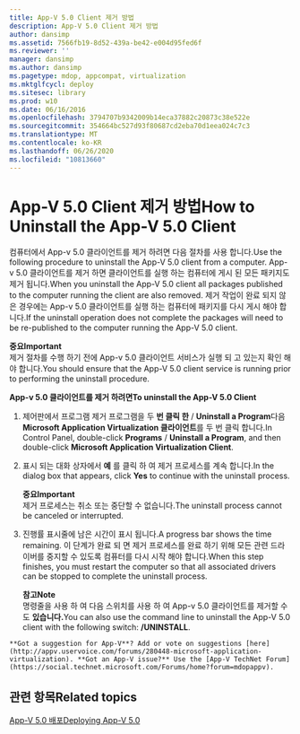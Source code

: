 ```yaml
---
title: App-V 5.0 Client 제거 방법
description: App-V 5.0 Client 제거 방법
author: dansimp
ms.assetid: 7566fb19-8d52-439a-be42-e004d95fed6f
ms.reviewer: ''
manager: dansimp
ms.author: dansimp
ms.pagetype: mdop, appcompat, virtualization
ms.mktglfcycl: deploy
ms.sitesec: library
ms.prod: w10
ms.date: 06/16/2016
ms.openlocfilehash: 3794707b9342009b14eca37882c20873c38e522e
ms.sourcegitcommit: 354664bc527d93f80687cd2eba70d1eea024c7c3
ms.translationtype: MT
ms.contentlocale: ko-KR
ms.lasthandoff: 06/26/2020
ms.locfileid: "10813660"
---
```

# <span data-ttu-id="d7879-103">App-V 5.0 Client 제거 방법</span><span class="sxs-lookup"><span data-stu-id="d7879-103">How to Uninstall the App-V 5.0 Client</span></span>


<span data-ttu-id="d7879-104">컴퓨터에서 App-v 5.0 클라이언트를 제거 하려면 다음 절차를 사용 합니다.</span><span class="sxs-lookup"><span data-stu-id="d7879-104">Use the following procedure to uninstall the App-V 5.0 client from a computer.</span></span> <span data-ttu-id="d7879-105">App-v 5.0 클라이언트를 제거 하면 클라이언트를 실행 하는 컴퓨터에 게시 된 모든 패키지도 제거 됩니다.</span><span class="sxs-lookup"><span data-stu-id="d7879-105">When you uninstall the App-V 5.0 client all packages published to the computer running the client are also removed.</span></span> <span data-ttu-id="d7879-106">제거 작업이 완료 되지 않은 경우에는 App-v 5.0 클라이언트를 실행 하는 컴퓨터에 패키지를 다시 게시 해야 합니다.</span><span class="sxs-lookup"><span data-stu-id="d7879-106">If the uninstall operation does not complete the packages will need to be re-published to the computer running the App-V 5.0 client.</span></span>

**<span data-ttu-id="d7879-107">중요</span><span class="sxs-lookup"><span data-stu-id="d7879-107">Important</span></span>**  
<span data-ttu-id="d7879-108">제거 절차를 수행 하기 전에 App-v 5.0 클라이언트 서비스가 실행 되 고 있는지 확인 해야 합니다.</span><span class="sxs-lookup"><span data-stu-id="d7879-108">You should ensure that the App-V 5.0 client service is running prior to performing the uninstall procedure.</span></span>



**<span data-ttu-id="d7879-109">App-v 5.0 클라이언트를 제거 하려면</span><span class="sxs-lookup"><span data-stu-id="d7879-109">To uninstall the App-V 5.0 Client</span></span>**

1.  <span data-ttu-id="d7879-110">제어판에서 프로그램 제거 프로그램을 두 **번 클릭 한**  /  **Uninstall a Program**다음 **Microsoft Application Virtualization 클라이언트**를 두 번 클릭 합니다.</span><span class="sxs-lookup"><span data-stu-id="d7879-110">In Control Panel, double-click **Programs** / **Uninstall a Program**, and then double-click **Microsoft Application Virtualization Client**.</span></span>

2.  <span data-ttu-id="d7879-111">표시 되는 대화 상자에서 **예** 를 클릭 하 여 제거 프로세스를 계속 합니다.</span><span class="sxs-lookup"><span data-stu-id="d7879-111">In the dialog box that appears, click **Yes** to continue with the uninstall process.</span></span>

    **<span data-ttu-id="d7879-112">중요</span><span class="sxs-lookup"><span data-stu-id="d7879-112">Important</span></span>**  
    <span data-ttu-id="d7879-113">제거 프로세스는 취소 또는 중단할 수 없습니다.</span><span class="sxs-lookup"><span data-stu-id="d7879-113">The uninstall process cannot be canceled or interrupted.</span></span>



3.  <span data-ttu-id="d7879-114">진행률 표시줄에 남은 시간이 표시 됩니다.</span><span class="sxs-lookup"><span data-stu-id="d7879-114">A progress bar shows the time remaining.</span></span> <span data-ttu-id="d7879-115">이 단계가 완료 되 면 제거 프로세스를 완료 하기 위해 모든 관련 드라이버를 중지할 수 있도록 컴퓨터를 다시 시작 해야 합니다.</span><span class="sxs-lookup"><span data-stu-id="d7879-115">When this step finishes, you must restart the computer so that all associated drivers can be stopped to complete the uninstall process.</span></span>

    **<span data-ttu-id="d7879-116">참고</span><span class="sxs-lookup"><span data-stu-id="d7879-116">Note</span></span>**  
    <span data-ttu-id="d7879-117">명령줄을 사용 하 여 다음 스위치를 사용 하 여 App-v 5.0 클라이언트를 제거할 수도 **있습니다.**</span><span class="sxs-lookup"><span data-stu-id="d7879-117">You can also use the command line to uninstall the App-V 5.0 client with the following switch: **/UNINSTALL**.</span></span>



~~~
**Got a suggestion for App-V**? Add or vote on suggestions [here](http://appv.uservoice.com/forums/280448-microsoft-application-virtualization). **Got an App-V issue?** Use the [App-V TechNet Forum](https://social.technet.microsoft.com/Forums/home?forum=mdopappv).
~~~

## <span data-ttu-id="d7879-118">관련 항목</span><span class="sxs-lookup"><span data-stu-id="d7879-118">Related topics</span></span>


[<span data-ttu-id="d7879-119">App-V 5.0 배포</span><span class="sxs-lookup"><span data-stu-id="d7879-119">Deploying App-V 5.0</span></span>](deploying-app-v-50.md)









